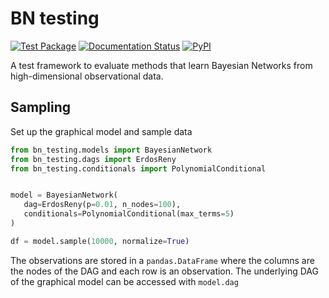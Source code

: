 # BN testing


[![Test Package](https://github.com/windisch/bn_testing/actions/workflows/test_package.yml/badge.svg)](https://github.com/windisch/bn_testing/actions/workflows/test_package.yml)
[![Documentation Status](https://readthedocs.org/projects/bn_testing/badge/?version=latest)](https://bn_testing.readthedocs.io/en/latest/?badge=latest)
[![PyPI](https://img.shields.io/pypi/v/bn_testing)](https://pypi.org/project/bn_testing/)

A test framework to evaluate methods that learn Bayesian Networks from
high-dimensional observational data.


## Sampling

Set up the graphical model and sample  data
```python
from bn_testing.models import BayesianNetwork
from bn_testing.dags import ErdosReny
from bn_testing.conditionals import PolynomialConditional


model = BayesianNetwork(
   dag=ErdosReny(p=0.01, n_nodes=100),
   conditionals=PolynomialConditional(max_terms=5)
)

df = model.sample(10000, normalize=True)
```

The observations are stored in a `pandas.DataFrame` where the columns
are the nodes of the DAG and each row is an observation. The
underlying DAG of the graphical model can be accessed with `model.dag`
